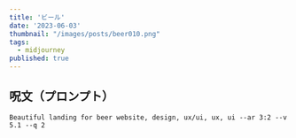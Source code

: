 ```yaml
---
title: 'ビール'
date: '2023-06-03'
thumbnail: "/images/posts/beer010.png"
tags:
  - midjourney
published: true
---
```


## 呪文（プロンプト）
```
Beautiful landing for beer website, design, ux/ui, ux, ui --ar 3:2 --v 5.1 --q 2
```
